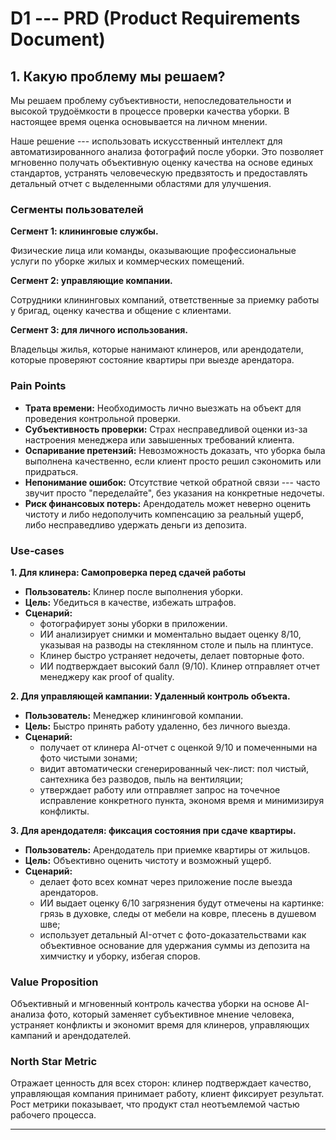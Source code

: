 # D1 --- PRD (Product Requirements Document)

## 1. Какую проблему мы решаем?

Мы решаем проблему субъективности, непоследовательности и высокой трудоёмкости в процессе проверки качества уборки. В настоящее время оценка основывается на личном мнении.

Наше решение --- использовать искусственный интеллект для автоматизированного анализа фотографий после уборки. Это позволяет мгновенно получать объективную оценку качества на основе единых стандартов, устранять человеческую предвзятость и предоставлять детальный отчет с выделенными областями для улучшения.

### Сегменты пользователей

**Сегмент 1: клининговые службы.**

Физические лица или команды, оказывающие профессиональные услуги по уборке жилых и коммерческих помещений.

**Сегмент 2: управляющие компании.**

Сотрудники клининговых компаний, ответственные за приемку работы у бригад, оценку качества и общение с клиентами.

**Сегмент 3: для личного использования.**

Владельцы жилья, которые нанимают клинеров, или арендодатели, которые проверяют состояние квартиры при выезде арендатора.

### Pain Points

- **Трата времени:** Необходимость лично выезжать на объект для проведения контрольной проверки.
- **Субъективность проверки:** Страх несправедливой оценки из-за настроения менеджера или завышенных требований клиента.
- **Оспаривание претензий:** Невозможность доказать, что уборка была выполнена качественно, если клиент просто решил сэкономить или придраться.
- **Непонимание ошибок:** Отсутствие четкой обратной связи --- часто звучит просто "переделайте", без указания на конкретные недочеты.
- **Риск финансовых потерь:** Арендодатель может неверно оценить чистоту и либо недополучить компенсацию за реальный ущерб, либо несправедливо удержать деньги из депозита.

### Use‑cases

**1. Для клинера: Самопроверка перед сдачей работы**

- **Пользователь:** Клинер после выполнения уборки.
- **Цель:** Убедиться в качестве, избежать штрафов.
- **Сценарий:**
  - фотографирует зоны уборки в приложении.
  - ИИ анализирует снимки и моментально выдает оценку 8/10, указывая на разводы на стеклянном столе и пыль на плинтусе.
  - Клинер быстро устраняет недочеты, делает повторные фото.
  - ИИ подтверждает высокий балл (9/10). Клинер отправляет отчет менеджеру как proof of quality.

**2. Для управляющей кампании: Удаленный контроль объекта.**

- **Пользователь:** Менеджер клининговой компании.
- **Цель:** Быстро принять работу удаленно, без личного выезда.
- **Сценарий:**
  - получает от клинера AI-отчет с оценкой 9/10 и помеченными на фото чистыми зонами;
  - видит автоматически сгенерированный чек-лист: пол чистый, сантехника без разводов, пыль на вентиляции;
  - утверждает работу или отправляет запрос на точечное исправление конкретного пункта, экономя время и минимизируя конфликты.

**3. Для арендодателя: фиксация состояния при сдаче квартиры.**

- **Пользователь:** Арендодатель при приемке квартиры от жильцов.
- **Цель:** Объективно оценить чистоту и возможный ущерб.
- **Сценарий:**
  - делает фото всех комнат через приложение после выезда арендаторов.
  - ИИ выдает оценку 6/10 загрязнения будут отмечены на картинке: грязь в духовке, следы от мебели на ковре, плесень в душевом шве;
  - использует детальный AI-отчет с фото-доказательствами как объективное основание для удержания суммы из депозита на химчистку и уборку, избегая споров.

### Value Proposition

Объективный и мгновенный контроль качества уборки на основе AI-анализа фото, который заменяет субъективное мнение человека, устраняет конфликты и экономит время для клинеров, управляющих кампаний и арендодателей.

### North Star Metric

Отражает ценность для всех сторон: клинер подтверждает качество, управляющая компания принимает работу, клиент фиксирует результат. Рост метрики показывает, что продукт стал неотъемлемой частью рабочего процесса.

---
